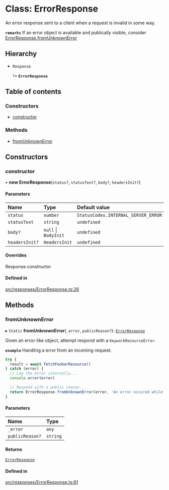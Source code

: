 # Class: ErrorResponse

An error response sent to a client when a request is invalid in some way.

**`remarks`** If an error object is available and publically visible,
consider [ErrorResponse.fromUnknownError](ErrorResponse.md#fromunknownerror)

## Hierarchy

- `Response`

  ↳ **`ErrorResponse`**

## Table of contents

### Constructors

- [constructor](ErrorResponse.md#constructor)

### Methods

- [fromUnknownError](ErrorResponse.md#fromunknownerror)

## Constructors

### constructor

• **new ErrorResponse**(`status?`, `statusText?`, `body?`, `headersInit?`)

#### Parameters

| Name | Type | Default value |
| :------ | :------ | :------ |
| `status` | `number` | `StatusCodes.INTERNAL_SERVER_ERROR` |
| `statusText` | `string` | `undefined` |
| `body?` | ``null`` \| `BodyInit` | `undefined` |
| `headersInit?` | `HeadersInit` | `undefined` |

#### Overrides

Response.constructor

#### Defined in

[src/responses/ErrorResponse.ts:26](https://github.com/nirrius/keywork/blob/3dc0058/packages/app/src/responses/ErrorResponse.ts#L26)

## Methods

### fromUnknownError

▸ `Static` **fromUnknownError**(`_error`, `publicReason?`): [`ErrorResponse`](ErrorResponse.md)

Given an error-like object, attempt respond with a `KeyworkResourceError`.

**`example`**
Handling a error from an incoming request.

```ts
try {
  result = await fetchFoobarResource()
} catch (error) {
  // Log the error internally...
  console.error(error)

  // Respond with a public reason...
  return ErrorResponse.fromUnknownError(error, 'An error occured while fetching foobar.')
}
```

#### Parameters

| Name | Type |
| :------ | :------ |
| `_error` | `any` |
| `publicReason?` | `string` |

#### Returns

[`ErrorResponse`](ErrorResponse.md)

#### Defined in

[src/responses/ErrorResponse.ts:61](https://github.com/nirrius/keywork/blob/3dc0058/packages/app/src/responses/ErrorResponse.ts#L61)
